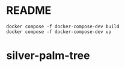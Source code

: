 # README

```
docker compose -f docker-compose-dev build
docker compose -f docker-compose-dev up
```
# silver-palm-tree
